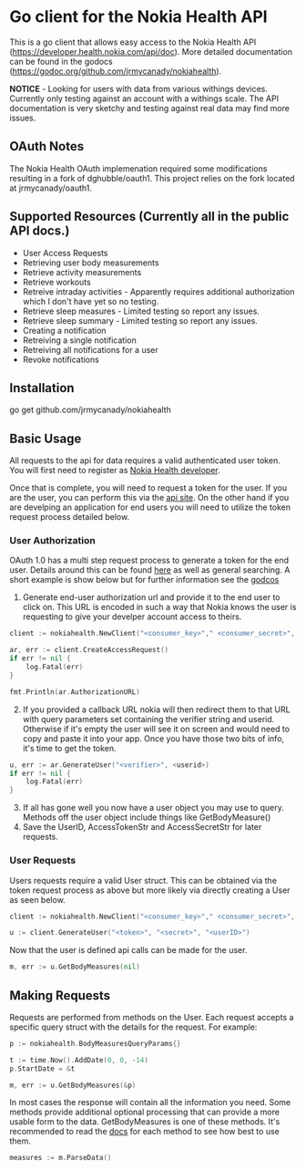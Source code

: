 # Go client for the Nokia Health API

This is a go client that allows easy access to the Nokia Health API (https://developer.health.nokia.com/api/doc). More detailed documentation can be found in the godocs (https://godoc.org/github.com/jrmycanady/nokiahealth).

**NOTICE** - Looking for users with data from various withings devices. Currently only testing against an account with a withings scale. The API documentation is very sketchy and testing against real data may find more issues.


## OAuth Notes

The Nokia Health OAuth implemenation required some modifications resulting in a fork of dghubble/oauth1. This project relies on the fork located at jrmycanady/oauth1.

## Supported Resources (Currently all in the public API docs.)
* User Access Requests
* Retrieving user body measurements
* Retrieve activity measurements
* Retrieve workouts
* Retreive intraday activities - Apparently requires additional authorization which I don't have yet so no testing.
* Retrieve sleep measures - Limited testing so report any issues.
* Retrieve sleep summary - Limited testing so report any issues.
* Creating a notification
* Retreiving a single notification
* Retreiving all notifications for a user
* Revoke notifications

## Installation
  go get github.com/jrmycanady/nokiahealth

## Basic Usage

All requests to the api for data requires a valid authenticated user token. You will first need to register as [Nokia Health developer](https://developer.health.nokia.com/partner/add).

Once that is complete, you will need to request a token for the user. If you are the user, you can perform this via the [api site](https://developer.health.nokia.com/api). On the other hand if you are develping an application for end users you will need to utilize the token request process detailed below.

### User Authorization

OAuth 1.0 has a multi step request process to generate a token for the end user. Details around this can be found [here](https://developer.health.nokia.com/api) as well as general searching. A short example is show below but for further information see the [godcos](https://godoc.org/github.com/jrmycanady/nokiahealth)

1. Generate end-user authorization url and provide it to the end user to click on. This URL is encoded in such a way that Nokia knows the user is requesting to give your develper account access to theirs.

```go
client := nokiahealth.NewClient("<consumer_key>"," <consumer_secret>", "<callback_url>")

ar, err := client.CreateAccessRequest()
if err != nil {
    log.Fatal(err)
}

fmt.Println(ar.AuthorizationURL)
```
2. If you provided a callback URL nokia will then redirect them to that URL with query parameters set containing the verifier string and userid. Otherwise if it's empty the user will see it on screen and would need to copy and paste it into your app. Once you have those two bits of info, it's time to get the token.
```go
u, err := ar.GenerateUser("<verifier>", <userid>)
if err != nil {
    log.Fatal(err)
}
```
3. If all has gone well you now have a user object you may use to query. Methods off the user object include things like GetBodyMeasure()
4. Save the UserID, AccessTokenStr and AccessSecretStr for later requests.

### User Requests

Users requests require a valid User struct. This can be obtained via the token request process as above but more likely via directly creating a User as seen below.

```go
client := nokiahealth.NewClient("<consumer_key>"," <consumer_secret>", "<callback_url>")

u := client.GenerateUser("<token>", "<secret>", "<userID>")
```

Now that the user is defined api calls can be made for the user.
```go
m, err := u.GetBodyMeasures(nil)
```


## Making Requests
Requests are performed from methods on the User. Each request accepts a specific query struct with the details for the request. For example:
```go
p := nokiahealth.BodyMeasuresQueryParams{}

t := time.Now().AddDate(0, 0, -14)
p.StartDate = &t

m, err := u.GetBodyMeasures(&p)
```

In most cases the response will contain all the information you need. Some methods provide additional optional processing that can provide a more usable form to the data. GetBodyMeasures is one of these methods. It's recommended to read the [docs](https://godoc.org/github.com/jrmycanady/nokiahealth) for each method to see how best to use them.

```go
measures := m.ParseData()
```
